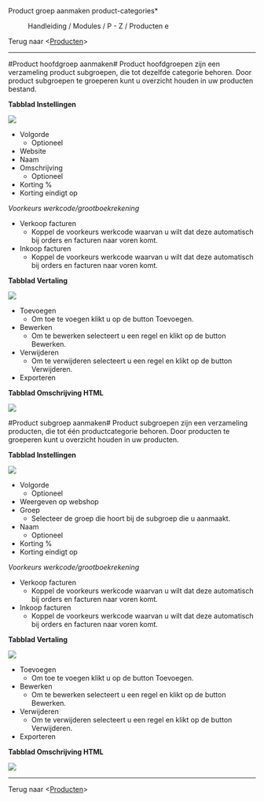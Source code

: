 <properties>
	<page>
		<title>Product groep aanmaken</title>
		<description>Product groep aanmaken</description>
		<context>product-categories*</context>
	</page>
	<menu>
		<position>Handleiding / Modules / P - Z / Producten</position>
		<title>Product groep aanmaken</title>
		<sort>e</sort>
	</menu>
</properties>

Terug naar <[Producten](http://hybridsaas.support/pages/handleiding/modules/P-Z/producten/Introductie)>

----------

#Product hoofdgroep aanmaken#
Product hoofdgroepen zijn een verzameling product subgroepen, die tot dezelfde categorie behoren. Door product subgroepen te groeperen kunt u overzicht houden in uw producten bestand.

**Tabblad Instellingen**

![](images/hoofdgroep-instellingen.JPG)

- Volgorde
	- Optioneel
- Website
- Naam
- Omschrijving
	- Optioneel
- Korting %
- Korting eindigt op

*Voorkeurs werkcode/grootboekrekening*

- Verkoop facturen
	- Koppel de voorkeurs werkcode waarvan u wilt dat deze automatisch bij orders en facturen naar voren komt.
- Inkoop facturen
	- Koppel de voorkeurs werkcode waarvan u wilt dat deze automatisch bij orders en facturen naar voren komt.

**Tabblad Vertaling**

![](images/hoofdgroep-vertalingen.JPG)

- Toevoegen
	- Om toe te voegen klikt u op de button Toevoegen.
- Bewerken
	- Om te bewerken selecteert u een regel en klikt op de button Bewerken.
- Verwijderen
	- Om te verwijderen selecteert u een regel en klikt op de button Verwijderen.
- Exporteren


**Tabblad Omschrijving HTML**

![](images/hoofdgroep-html.JPG)

#Product subgroep aanmaken#
Product subgroepen zijn een verzameling producten, die tot één productcategorie behoren. Door producten te groeperen kunt u overzicht houden in uw producten.

**Tabblad Instellingen**

![](images/subgroep-algemeen.JPG)

- Volgorde
	- Optioneel
- Weergeven op webshop
- Groep
	- Selecteer de groep die hoort bij de subgroep die u aanmaakt.
- Naam
	- Optioneel
- Korting %
- Korting eindigt op

*Voorkeurs werkcode/grootboekrekening*

- Verkoop facturen
	- Koppel de voorkeurs werkcode waarvan u wilt dat deze automatisch bij orders en facturen naar voren komt.
- Inkoop facturen
	- Koppel de voorkeurs werkcode waarvan u wilt dat deze automatisch bij orders en facturen naar voren komt.

**Tabblad Vertaling**

![](images/subgroep-vertaling.JPG)

- Toevoegen
	- Om toe te voegen klikt u op de button Toevoegen.
- Bewerken
	- Om te bewerken selecteert u een regel en klikt op de button Bewerken.
- Verwijderen
	- Om te verwijderen selecteert u een regel en klikt op de button Verwijderen.
- Exporteren


**Tabblad Omschrijving HTML**

![](images/subgroep-html.JPG)

----------

Terug naar <[Producten](http://hybridsaas.support/pages/handleiding/modules/P-Z/producten/Introductie)>